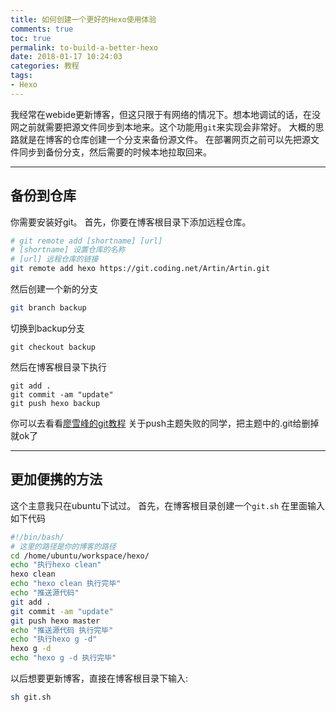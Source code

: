 ```yaml
---
title: 如何创建一个更好的Hexo使用体验
comments: true
toc: true
permalink: to-build-a-better-hexo
date: 2018-01-17 10:24:03
categories: 教程
tags:
- Hexo
---
```



  我经常在webide更新博客，但这只限于有网络的情况下。想本地调试的话，在没网之前就需要把源文件同步到本地来。这个功能用`git`来实现会非常好。
  大概的思路就是在博客的仓库创建一个分支来备份源文件。
  在部署网页之前可以先把源文件同步到备份分支，然后需要的时候本地拉取回来。

<!-- more -->
***
## 备份到仓库 ##
你需要安装好git。
首先，你要在博客根目录下添加远程仓库。

```bash
# git remote add [shortname] [url]
# [shortname] 设置仓库的名称
# [url] 远程仓库的链接
git remote add hexo https://git.coding.net/Artin/Artin.git
```

然后创建一个新的分支
```bash
git branch backup
```
切换到backup分支
```
git checkout backup
```
然后在博客根目录下执行
```
git add .
git commit -am "update"
git push hexo backup
```
你可以去看看[廖雪峰的git教程](http://www.liaoxuefeng.com/wiki/0013739516305929606dd18361248578c67b8067c8c017b000)
关于push主题失败的同学，把主题中的.git给删掉就ok了

***
## 更加便携的方法 ##
这个主意我只在ubuntu下试过。
首先，在博客根目录创建一个`git.sh`
在里面输入如下代码
```bash
#!/bin/bash/
# 这里的路径是你的博客的路径
cd /home/ubuntu/workspace/hexo/
echo "执行hexo clean"
hexo clean
echo "hexo clean 执行完毕"
echo "推送源代码"
git add .
git commit -am "update"
git push hexo master
echo "推送源代码 执行完毕"
echo "执行hexo g -d"
hexo g -d
echo "hexo g -d 执行完毕"
```
以后想要更新博客，直接在博客根目录下输入:
```bash
sh git.sh
```